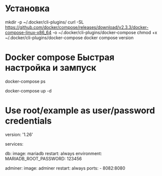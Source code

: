 # Установка
mkdir -p ~/.docker/cli-plugins/
curl -SL https://github.com/docker/compose/releases/download/v2.3.3/docker-compose-linux-x86_64 -o ~/.docker/cli-plugins/docker-compose
chmod +x ~/.docker/cli-plugins/docker-compose
docker compose version
# Docker compose Быстрая настройка и зампуск
<!-- нужно проверить какая версия поддерживается докером -->

<!-- Проверка запущенных контейнеров с помощбю docker-compose -->
docker-compose ps
<!-- Запуск в фоне -->
docker-compose up -d




# Use root/example as user/password credentials
version: '1.26'

services:
<!-- Первый контейнер -->
  db:
    image: mariadb
    restart: always
    <!-- Переменные -->
    environment:
      MARIADB_ROOT_PASSWORD: 123456
<!-- Второй контейнер -->
  adminer:
    image: adminer
    restart: always
    ports:
      - 8082:8080
